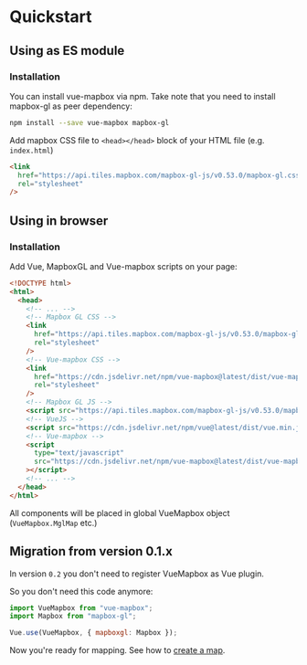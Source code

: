 # Quickstart

## Using as ES module

### Installation

You can install vue-mapbox via npm. Take note that you need to install mapbox-gl as peer dependency:

```bash
npm install --save vue-mapbox mapbox-gl
```

Add mapbox CSS file to `<head></head>` block of your HTML file (e.g. `index.html`)

```html
<link
  href="https://api.tiles.mapbox.com/mapbox-gl-js/v0.53.0/mapbox-gl.css"
  rel="stylesheet"
/>
```

## Using in browser

### Installation

Add Vue, MapboxGL and Vue-mapbox scripts on your page:

```html
<!DOCTYPE html>
<html>
  <head>
    <!-- ... -->
    <!-- Mapbox GL CSS -->
    <link
      href="https://api.tiles.mapbox.com/mapbox-gl-js/v0.53.0/mapbox-gl.css"
      rel="stylesheet"
    />
    <!-- Vue-mapbox CSS -->
    <link
      href="https://cdn.jsdelivr.net/npm/vue-mapbox@latest/dist/vue-mapbox.css"
      rel="stylesheet"
    />
    <!-- Mapbox GL JS -->
    <script src="https://api.tiles.mapbox.com/mapbox-gl-js/v0.53.0/mapbox-gl.js"></script>
    <!-- VueJS -->
    <script src="https://cdn.jsdelivr.net/npm/vue@latest/dist/vue.min.js"></script>
    <!-- Vue-mapbox -->
    <script
      type="text/javascript"
      src="https://cdn.jsdelivr.net/npm/vue-mapbox@latest/dist/vue-mapbox.min.js"
    ></script>
    <!-- ... -->
  </head>
</html>
```

All components will be placed in global VueMapbox object (`VueMapbox.MglMap` etc.)

## Migration from version 0.1.x

In version `0.2` you don't need to register VueMapbox as Vue plugin.

So you don't need this code anymore:

```js
import VueMapbox from "vue-mapbox";
import Mapbox from "mapbox-gl";

Vue.use(VueMapbox, { mapboxgl: Mapbox });
```

Now you're ready for mapping. See how to [create a map](/guide/basemap.md).

